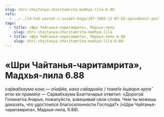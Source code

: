 ```yaml
---
slug: shri-chajtanya-charitamrita-madhya-lila-6-88
refs:
  - ../../14-kak-poznat-i-uvidet-boga/207-1982-11-07-b5-sposobnost-postizheniya-istiny-zavisit-ot-iskrennosti-vkusa-upovaniya-na-milost-boga-i-duhovnoj-udachi.md
tags:
  - title: «Шри Чайтанья-чаритамрита», Мадхья-лила
    slug: shri-chajtanya-charitamrita-madhya-lila
  - title: «Шри Чайтанья-чаритамрита», Мадхья-лила 6.88
    slug: shri-chajtanya-charitamrita-madhya-lila-6-88
---
```


# «Шри Чайтанья-чаритамрита», Мадхья-лила 6.88

*са̄рвабхаума кахе,— а̄ча̄рйа, каха са̄вадха̄не / тома̄те ӣш́вара-кр̣па̄ итхе ки прама̄н̣е* — Сарвабхаума Бхаттачарья ответил: «Дорогой Гопинатха Ачарья, пожалуйста, взвешивай свои слова. Чем ты можешь доказать, что удостоился благосклонности Господа?» («Шри Чайтанья-чаритамрита», Мадхья-лила, 6.88).
